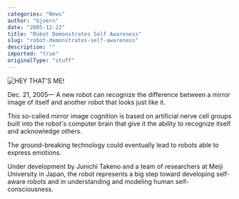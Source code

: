 ```yaml
---
categories: "News"
author: "bjoern"
date: "2005-12-22"
title: "Robot Demonstrates Self Awareness"
slug: "robot-demonstrates-self-awareness"
description: ""
imported: "true"
originalType: "stuff"
---
```



<!--{SPLIT()}-->


![HEY THAT'S ME!](awarerobot_goto.jpg)

<!--~~~-->

Dec. 21, 2005— A new robot can recognize the difference between a mirror image of itself and another robot that looks just like it.

This so-called mirror image cognition is based on artificial nerve cell groups built into the robot's computer brain that give it the ability to recognize itself and acknowledge others.

The ground-breaking technology could eventually lead to robots able to express emotions.

Under development by Junichi Takeno and a team of researchers at Meiji University in Japan, the robot represents a big step toward developing self-aware robots and in understanding and modeling human self-consciousness. 

[](http://dsc.discovery.com/news/briefs/20051219/awarerobot_tec.html?source=rss)

<!--{SPLIT}-->